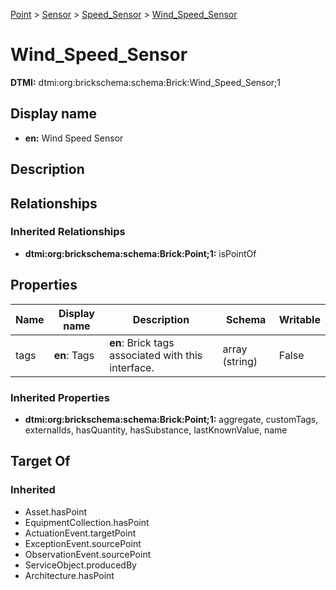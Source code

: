 [Point](../../Point.md) > [Sensor](../Sensor.md) > [Speed_Sensor](Speed_Sensor.md) > [Wind_Speed_Sensor](.)
# Wind_Speed_Sensor
**DTMI:** dtmi:org:brickschema:schema:Brick:Wind_Speed_Sensor;1
## Display name
- **en:** Wind Speed Sensor
## Description
## Relationships
### Inherited Relationships
* **dtmi:org:brickschema:schema:Brick:Point;1:** isPointOf
## Properties
|Name|Display name|Description|Schema|Writable|
|-|-|-|-|-|
|tags|**en**: Tags|**en**: Brick tags associated with this interface.|array (string)|False|
### Inherited Properties
* **dtmi:org:brickschema:schema:Brick:Point;1:** aggregate, customTags, externalIds, hasQuantity, hasSubstance, lastKnownValue, name
## Target Of
### Inherited
* Asset.hasPoint
* EquipmentCollection.hasPoint
* ActuationEvent.targetPoint
* ExceptionEvent.sourcePoint
* ObservationEvent.sourcePoint
* ServiceObject.producedBy
* Architecture.hasPoint
